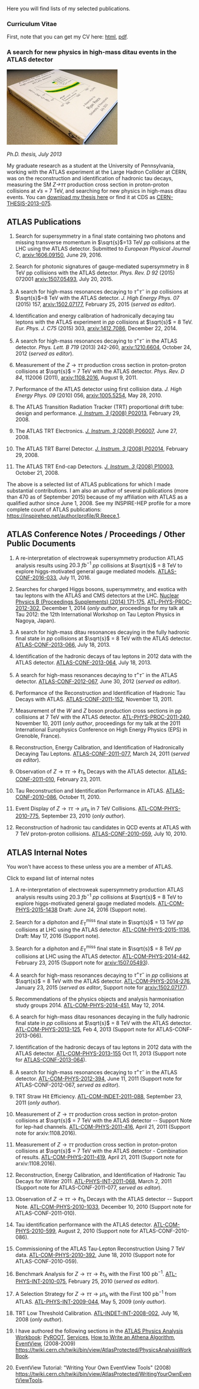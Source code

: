 
Here you will find lists of my selected publications.

### Curriculum Vitae

First, note that you can get my CV here: [html](../docs/Ryan_Reece_cv.html), [pdf](../docs/Ryan_Reece_cv.pdf).


### A search for new physics in high-mass ditau events in the ATLAS detector

<a href="../docs/2013-RReece-ZPrimeTautau-thesis.pdf"><img class="floatright" src="img/ryans-thesis-300.jpg" title="A search for new physics in high-mass ditau events in the ATLAS detector"/></a>

*Ph.D. thesis, July 2013*

My graduate research as a student at the University of Pennsylvania,
working with the ATLAS experiment at the Large Hadron Collider at CERN,
was on the reconstruction and identification of hadronic tau decays,
measuring the SM *Z&rarr;&tau;&tau;* production cross section in proton-proton collisions
at *&radic;s* = 7 TeV,
and searching for new physics in high-mass ditau events.
You can [download my thesis here](../docs/2013-RReece-ZPrimeTautau-thesis.pdf)
or find it at CDS as [CERN-THESIS-2013-075](https://cds.cern.ch/record/1560836).


ATLAS Publications
-------------------------------------------------------------------------------

1.  Search for supersymmetry in a final state containing two photons and missing transverse momentum in $\sqrt{s}$=13 TeV
    $pp$ collisions at the LHC using the ATLAS detector.
    Submitted to *European Physical Journal C*,
    [arxiv:1606.09150](http://arxiv.org/abs/1606.09150),
    June 29, 2016.

1.  Search for photonic signatures of gauge-mediated supersymmetry in 8 TeV pp collisions with the ATLAS detector.
    *Phys. Rev. D 92* (2015) 072001
    [arxiv:1507.05493](http://arxiv.org/abs/1507.05493),
    July 20, 2015.

1.  A search for high-mass resonances decaying to $\tau^{+}\tau^{-}$
    in $pp$ collisions at $\sqrt{s}$=8 TeV with the ATLAS detector.
    *J. High Energy Phys. 07* (2015) 157,
    [arxiv:1502.07177](http://arxiv.org/abs/1502.07177),
    February 25, 2015
    (*served as editor*).

1.  Identification and energy calibration of hadronically decaying tau leptons with the ATLAS experiment
    in $pp$ collisions at $\sqrt{s}$ = 8 TeV.
    *Eur. Phys. J. C75* (2015) 303,
    [arxiv:1412.7086](http://arxiv.org/abs/1412.7086),
    December 22, 2014.

1.  A search for high-mass resonances decaying to $\tau^{+}\tau^{-}$ in the ATLAS detector.
    *Phys. Lett. B 719* (2013) 242-260,
    [arxiv:1210.6604](http://arxiv.org/abs/1210.6604),
    October 24, 2012
    (*served as editor*).

1.  Measurement of the $Z\rightarrow\tau\tau$ production cross section in proton-proton collisions
    at $\sqrt{s}$ = 7 TeV with the ATLAS detector.
    *Phys. Rev. D 84*, 112006 (2011),
    [arxiv:1108.2016](http://arxiv.org/abs/1108.2016),
    August 9, 2011.

1.  Performance of the ATLAS detector using first collision data.
    *J. High Energy Phys. 09* (2010) 056,
    [arxiv:1005.5254](http://arxiv.org/abs/1005.5254),
    May 28, 2010.

1.  The ATLAS Transition Radiation Tracker (TRT) proportional drift tube: design and performance.
    [*J. Instrum. 3* (2008) P02013](http://iopscience.iop.org/1748-0221/3/02/P02013/),
    February 29, 2008.

1.  The ATLAS TRT Electronics.
    [*J. Instrum. 3* (2008) P06007](http://iopscience.iop.org/1748-0221/3/06/P06007/),
    June 27, 2008.

1.  The ATLAS TRT Barrel Detector.
    [*J. Instrum. 3* (2008) P02014](http://iopscience.iop.org/1748-0221/3/02/P02014/),
    February 29, 2008.

1.  The ATLAS TRT End-cap Detectors.
    [*J. Instrum. 3* (2008) P10003](http://iopscience.iop.org/1748-0221/3/10/P10003/),
    October 21, 2008.

The above is a selected list of ATLAS publications for which I made substantial contributions.
I am also an author of several publications (more than 470 as of September 2015)
because of my affiliation with ATLAS as a qualified author since June 1, 2008.
See my INSPIRE-HEP profile for a more complete count of ATLAS publications:
<https://inspirehep.net/author/profile/R.Reece.1>.


ATLAS Conference Notes / Proceedings / Other Public Documents 
-------------------------------------------------------------------------------

1.  A re-interpretation of electroweak supersymmetry production ATLAS analysis results using $20.3\:{fb}^{-1}$ $pp$ collisions at $\sqrt{s}$ = 8 TeV to explore higgs-motivated general gauge mediated models.
    [ATLAS-CONF-2016-033](https://cds.cern.ch/record/2198316),
    July 11, 2016.

1.  Searches for charged Higgs bosons, supersymmetry, and exotica with tau leptons with the ATLAS and CMS detectors at the LHC.
    [Nuclear Physics B (Proceedings Supplements) (2014) 171-175](http://authors.elsevier.com/a/1Q7i-_Kxc8LXrj),
    [ATL-PHYS-PROC-2012-302](https://cds.cern.ch/record/1499581),
    December 1, 2014
    (*only author*,
    proceedings for my talk at Tau 2012: the 12th International
    Workshop on Tau Lepton Physics in Nagoya, Japan).

1.  A search for high-mass ditau resonances decaying in the fully hadronic final state in $pp$ collisions at $\sqrt{s}$ = 8 TeV with the ATLAS detector.
    [ATLAS-CONF-2013-066](https://cds.cern.ch/record/1562841),
    July 18, 2013.

1.  Identification of the hadronic decays of tau leptons in 2012 data with the ATLAS detector.
    [ATLAS-CONF-2013-064](https://cds.cern.ch/record/1562839),
    July 18, 2013.
 
1.  A search for high-mass resonances decaying to $\tau^{+}\tau^{-}$ in the ATLAS detector.
    [ATLAS-CONF-2012-067](https://atlas.web.cern.ch/Atlas/GROUPS/PHYSICS/CONFNOTES/ATLAS-CONF-2012-067/),
    June 30, 2012
    (*served as editor*).

    <!---
    A conference note for ICHEP 2012, documenting our search for hypothetical
    decays of new gauge bosons to $\tau^{+}\tau^{-}$ in the ATLAS detector using
    $4.7\:\mathrm{fb}^{-1}$ of intergrated luminosity at $\sqrt{s}$ = 7 TeV.
    $Z'$ bosons in the benchmark Sequential Standard Model with masses less
    than 1.3 TeV are excluded at the 95\% CL.
    -->

1.  Performance of the Reconstruction and Identification of Hadronic Tau Decays with ATLAS.
    [ATLAS-CONF-2011-152](https://atlas.web.cern.ch/Atlas/GROUPS/PHYSICS/CONFNOTES/ATLAS-CONF-2011-152/),
    November 13, 2011.

    <!---
    Documentation of the ATLAS tau reconstruction, 
    identification, and energy scale used for winter 2012 analyses.
    -->

1.  Measurement of the $W$ and $Z$ boson production cross sections in pp collisions at 7 TeV with the ATLAS detector.
    [ATL-PHYS-PROC-2011-240](https://cdsweb.cern.ch/record/1397821),
    November 10, 2011
    (*only author*,
    proceedings for my talk at the 2011 International Europhysics
    Conference on High Energy Physics (EPS) in Grenoble, France).

    <!---
    Proceedings for my talk at the 2011 International Europhysics
    Conference on High Energy Physics (EPS) in Grenoble, France. I
    presented results from measurements of the production cross sections
    of W and Z bosons in decays to electrons, muons, and taus, with the
    ATLAS detector, as well as precision measurmenets of the pT distributions
    of W and Z bosons.
    -->

1.  Reconstruction, Energy Calibration, and Identification of Hadronically Decaying Tau Leptons.
    [ATLAS-CONF-2011-077](https://atlas.web.cern.ch/Atlas/GROUPS/PHYSICS/CONFNOTES/ATLAS-CONF-2011-077/),
    March 24, 2011
    (*served as editor*).

    <!---
    Documentation of the ATLAS tau reconstruction,
    identification, and energy scale used for winter 2011 analyses (Moriond).
    -->

1.  Observation of $Z\rightarrow\tau\tau\rightarrow\ell\tau_\mathrm{h}$ Decays with the ATLAS detector.
    [ATLAS-CONF-2011-010](https://atlas.web.cern.ch/Atlas/GROUPS/PHYSICS/CONFNOTES/ATLAS-CONF-2011-010/),
    February 23, 2011.

    <!---
    A conference note reporting the first observation
    of $Z\rightarrow\tau\tau\rightarrow\ell\tau_\mathrm{h}$
    in ATLAS with the first $8.5\:\mathrm{pb}^{-1}$ collected in 2010.
    -->

1.  Tau Reconstruction and Identification Performance in ATLAS.
    [ATLAS-CONF-2010-086](https://atlas.web.cern.ch/Atlas/GROUPS/PHYSICS/CONFNOTES/ATLAS-CONF-2010-086/),
    October 11, 2010.

    <!---
    A conference note discussing further validation of the simulation of
    tau identification variables with data-Monte Carlo comparisons and the
    first measurements of the fake rate, using the first $244\:\mathrm{nb}^{-1}$
    collected in 2010.
    -->

1.  Event Display of $Z\rightarrow\tau\tau\rightarrow\mu\tau_\mathrm{h}$ in 7 TeV Collisions.
    [ATL-COM-PHYS-2010-775](https://cdsweb.cern.ch/record/1294050),
    September 23, 2010
    (*only author*).

    <!---
    An event display I made of one of the first
    $Z\rightarrow\tau\tau\rightarrow\mu\tau_\mathrm{h}$ events in 2010.
    -->

1.  Reconstruction of hadronic tau candidates in QCD events at ATLAS with 7 TeV proton-proton collisions.
    [ATLAS-CONF-2010-059](https://atlas.web.cern.ch/Atlas/GROUPS/PHYSICS/CONFNOTES/ATLAS-CONF-2010-059/),
    July 10, 2010.

    <!---
    A conference note discussing the validation of the simulation of tau 
    identification variables with data-Monte Carlo comparisons of the first
    collisions in ATLAS, using the first $15.6\:\mathrm{nb}^{-1}$ collected in 2010.
    -->


ATLAS Internal Notes
-------------------------------------------------------------------------------

You won't have access to these unless you are a member of ATLAS.

<div class="clickmore"><a id="link:atlas-internal-more" class="closed" onclick="toggle_more('atlas-internal-more')">Click to expand list of internal notes</a></div>
<div id="atlas-internal-more" class="more">

1.  A re-interpretation of electroweak supersymmetry production ATLAS analysis results using $20.3\:{fb}^{-1}$ $pp$ collisions at $\sqrt{s}$ = 8 TeV to explore higgs-motivated general gauge mediated models.
    [ATL-COM-PHYS-2015-1438](https://cds.cern.ch/record/2109710)
    Draft: June 24, 2016
    (Support note).

1.  Search for a diphoton and $E_\mathrm{T}^\mathrm{miss}$ final state in $\sqrt{s}$ = 13 TeV $pp$ collisions at LHC using the ATLAS detector.
    [ATL-COM-PHYS-2015-1136](https://cds.cern.ch/record/2051527),
    Draft: May 17, 2016
    (Support note).

1.  Search for a diphoton and $E_\mathrm{T}^\mathrm{miss}$ final state in $\sqrt{s}$ = 8 TeV $pp$ collisions at LHC using the ATLAS detector.
    [ATL-COM-PHYS-2014-442](https://cds.cern.ch/record/1700554),
    February 23, 2015
    (Support note for [arxiv:1507.05493](http://arxiv.org/abs/1507.05493)).

1.  A search for high-mass resonances decaying to $\tau^{+}\tau^{-}$ in $pp$ collisions at $\sqrt{s}$ = 8 TeV with the ATLAS detector.
    [ATL-COM-PHYS-2014-276](https://cds.cern.ch/record/1694306),
    January 23, 2015
    (*served as editor*, Support note for [arxiv:1502.07177](http://arxiv.org/abs/1502.07177)).

1.  Recommendations of the physics objects and analysis harmonisation study groups 2014.
    [ATL-COM-PHYS-2014-451](https://cds.cern.ch/record/1700874),
    May 12, 2014.

1.  A search for high-mass ditau resonances decaying in the fully hadronic final state in $pp$ collisions at $\sqrt{s}$ = 8 TeV with the ATLAS detector.
    [ATL-COM-PHYS-2013-125](https://cds.cern.ch/record/1513211),
    Feb 4, 2013 (Support note for ATLAS-CONF-2013-066).

1.  Identification of the hadronic decays of tau leptons in 2012 data with the ATLAS detector.
    [ATL-COM-PHYS-2013-155](https://cds.cern.ch/record/1514539)
    Oct 11, 2013  (Support note for [ATLAS-CONF-2013-064](https://cds.cern.ch/record/1562839)).

1.  A search for high-mass resonances decaying to $\tau^{+}\tau^{-}$ in the ATLAS detector.
    [ATL-COM-PHYS-2012-394](https://cdsweb.cern.ch/record/1439018),
    June 11, 2011  (Support note for ATLAS-CONF-2012-067, *served as editor*).

1.  TRT Straw Hit Efficiency.
    [ATL-COM-INDET-2011-088](https://cdsweb.cern.ch/record/1384438),
    September 23, 2011
    (*only author*).

1.  Measurement of $Z\rightarrow\tau\tau$ production cross section in proton-proton collisions at $\sqrt{s}$ = 7 TeV with the ATLAS detector -- Support Note for lep-had channels.
    [ATL-COM-PHYS-2011-416](https://cdsweb.cern.ch/record/1346327),
    April 21, 2011  (Support note for arxiv:1108.2016).

1.  Measurement of $Z\rightarrow\tau\tau$ production cross section in proton-proton collisions at $\sqrt{s}$ = 7 TeV with the ATLAS detector - Combination of results.
    [ATL-COM-PHYS-2011-419](https://cdsweb.cern.ch/record/1346341),
    April 21, 2011  (Support note for arxiv:1108.2016).

1.  Reconstruction, Energy Calibration, and Identification of Hadronic Tau Decays for Winter 2011.
    [ATL-PHYS-INT-2011-068](https://cdsweb.cern.ch/record/1379848),
    March 2, 2011  (Support note for ATLAS-CONF-2011-077, *served as editor*).

1.  Observation of $Z\rightarrow\tau\tau\rightarrow\ell\tau_\mathrm{h}$ Decays with the ATLAS detector -- Support Note.
    [ATL-COM-PHYS-2010-1033](https://cdsweb.cern.ch/record/1313262),
    December 10, 2010  (Support note for ATLAS-CONF-2011-010).

1.  Tau identification performance with the ATLAS detector.
    [ATL-COM-PHYS-2010-599](https://cdsweb.cern.ch/record/1282386),
    August 2, 2010  (Support note for ATLAS-CONF-2010-086).

1.  Commissioning of the ATLAS Tau-Lepton Reconstruction Using 7 TeV data.
    [ATL-COM-PHYS-2010-392](https://cdsweb.cern.ch/record/1272929),
    June 18, 2010  (Support note for ATLAS-CONF-2010-059).

1.  Benchmark Analysis for $Z\rightarrow\tau\tau\rightarrow\ell\tau_\mathrm{h}$ with the First $100~\mathrm{pb}^{-1}$.
    [ATL-PHYS-INT-2010-075](https://cdsweb.cern.ch/record/1282947),
    February 25, 2010
    (*served as editor*).

1.  A Selection Strategy for $Z\rightarrow\tau\tau\rightarrow\mu\tau_\mathrm{h}$ with the First $100\:\mathrm{pb}^{-1}$ from ATLAS.
    [ATL-PHYS-INT-2009-044](http://cdsweb.cern.ch/record/1175202),
    May 5, 2009
    (*only author*).

1.  TRT Low Threshold Calibration.
    [ATL-INDET-INT-2008-002](http://cdsweb.cern.ch/record/1115417),
    July 16, 2008
    (*only author*).

1.  I have authored the following sections in the [ATLAS Physics Analysis Workbook](https://twiki.cern.ch/twiki/bin/view/AtlasProtected/PhysicsAnalysisWorkBook):
    [PyROOT](https://twiki.cern.ch/twiki/bin/view/AtlasProtected/PhysicsAnalysisWorkBookPyRootRel15),
    [Services](https://twiki.cern.ch/twiki/bin/view/AtlasProtected/PhysicsAnalysisWorkBookServicesRel15),
    [How to Write an Athena Algorithm](https://twiki.cern.ch/twiki/bin/view/AtlasProtected/PhysicsAnalysisWorkBookAlgorithmRel15),
    [EventView](https://twiki.cern.ch/twiki/bin/view/AtlasProtected/PhysicsAnalysisWorkBookEventViewRel15),
    (2008-2009)\
    <https://twiki.cern.ch/twiki/bin/view/AtlasProtected/PhysicsAnalysisWorkBook>.

1.  EventView Tutorial: "Writing Your Own EventView Tools" (2008)\
    <https://twiki.cern.ch/twiki/bin/view/AtlasProtected/WritingYourOwnEventViewTools>.

</div> <!-- end clickmore -->


